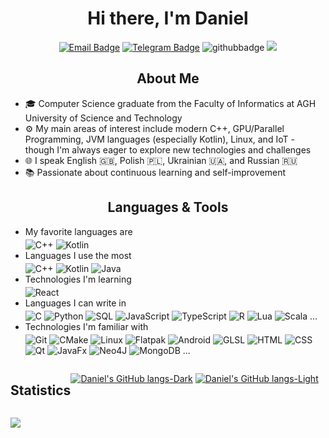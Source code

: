 <div align="center">
<h1>Hi there, I'm Daniel</h1>

[![Email Badge](https://img.shields.io/badge/-Email-c14438?style=flat&logo=Gmail&logoColor=white)](mailto:dbcongard@gmail.com)
[![Telegram Badge](https://img.shields.io/badge/-Telegram-26A5E4?style=flat&logo=Telegram&logoColor=white)](https://t.me/congard)
![githubbadge](https://img.shields.io/github/stars/congard?style=social)
![](https://komarev.com/ghpvc/?username=congard&color=blueviolet&style=flat)
<!-- ![githubbadge](https://img.shields.io/github/followers/congard?style=social) -->
</div>

<h2 align="center">About Me</h2>

- 🎓 Computer Science graduate from the Faculty of Informatics at AGH University of Science and Technology
- ⚙️ My main areas of interest include modern C++, GPU/Parallel Programming, JVM languages (especially Kotlin), Linux, and IoT - though I'm always eager to explore new technologies and challenges
- 🌐 I speak English 🇬🇧, Polish 🇵🇱, Ukrainian 🇺🇦, and Russian 🇷🇺
- 📚 Passionate about continuous learning and self-improvement

<h2 align="center">Languages & Tools</h2>

- My favorite languages are
  <br><div style="padding-bottom: 4px;"></div>
  ![C++](https://img.shields.io/badge/-C++-00599C?&logo=c%2b%2b&logoColor=white)
  ![Kotlin](https://img.shields.io/badge/-Kotlin-7F52FF?&logo=kotlin&logoColor=white)
- Languages I use the most
  <br><div style="padding-bottom: 4px;"></div>
  ![C++](https://img.shields.io/badge/-C++-00599C?&logo=c%2b%2b&logoColor=white)
  ![Kotlin](https://img.shields.io/badge/-Kotlin-7F52FF?&logo=kotlin&logoColor=white)
  ![Java](https://img.shields.io/badge/-Java-fff?&logo=java&logoColor=00599C)
- Technologies I'm learning
  <br><div style="padding-bottom: 4px;"></div>
  ![React](https://img.shields.io/badge/React-20232A?logo=react&logoColor=61DAFB)
- Languages I can write in
  <br><div style="padding-bottom: 4px;"></div>
  ![C](https://img.shields.io/badge/-C-A8B9CC?&logo=C&logoColor=black)
  ![Python](https://img.shields.io/badge/-Python-3776AB?&logo=python&logoColor=white)
  ![SQL](https://img.shields.io/badge/-SQL-ccc?&logo=sql&logoColor=white)
  ![JavaScript](https://img.shields.io/badge/-JavaScript-F7DF1E?&logo=JavaScript&logoColor=black)
  ![TypeScript](https://img.shields.io/badge/-TypeScript-3178C6?&logo=TypeScript&logoColor=white)
  ![R](https://img.shields.io/badge/-R-276DC3?&logo=R&logoColor=white)
  ![Lua](https://img.shields.io/badge/-Lua-2C2D72?&logo=Lua&logoColor=white)
  ![Scala](https://img.shields.io/badge/-Scala-DC322F?&logo=scala&logoColor=white)
  ...
- Technologies I'm familiar with
  <br><div style="padding-bottom: 4px;"></div>
  ![Git](https://img.shields.io/badge/-Git-F05032?&logo=Git&logoColor=white)
  ![CMake](https://img.shields.io/badge/-CMake-064F8C?&logo=CMake&logoColor=white)
  ![Linux](https://img.shields.io/badge/-Linux-FCC624?&logo=Linux&logoColor=black)
  ![Flatpak](https://img.shields.io/badge/-Flatpak-4A90D9?&logo=Flatpak&logoColor=white)
  ![Android](https://img.shields.io/badge/-Android-3DDC84?&logo=Android&logoColor=white)
  ![GLSL](https://img.shields.io/badge/-GLSL-5586A4?&logo=OpenGL&logoColor=white)
  ![HTML](https://img.shields.io/badge/-HTML-E34F26?&logo=HTML5&logoColor=white)
  ![CSS](https://img.shields.io/badge/-CSS-1572B6?&logo=CSS3&logoColor=white)
  ![Qt](https://img.shields.io/badge/-Qt-41CD52?&logo=Qt&logoColor=white)
  ![JavaFx](https://img.shields.io/badge/-JavaFx-fff?&logo=JavaFx&logoColor=white)
  ![Neo4J](https://img.shields.io/badge/Neo4j-018bff?logo=neo4j&logoColor=white)
  ![MongoDB](https://img.shields.io/badge/MongoDB-4EA94B?logo=mongodb&logoColor=white)
  ...

<div align="center" style="display: flex;">

<h2>Statistics</h2>

<!-- Stats -->
<!--
[![Daniel's GitHub stats-Dark](https://github-readme-stats.vercel.app/api?username=congard&hide_rank=true&count_private=true&hide=jupyter%20notebook,tex&show_icons=true&theme=dark#gh-dark-mode-only)](https://github.com/congard#gh-dark-mode-only)
[![Daniel's GitHub stats-Light](https://github-readme-stats.vercel.app/api?username=congard&hide_rank=true&count_private=true&hide=jupyter%20notebook,tex&show_icons=true&theme=default#gh-light-mode-only)](https://github.com/congard#gh-light-mode-only)
-->

<!-- Top Langs -->
[![Daniel's GitHub langs-Dark](https://github-readme-stats.vercel.app/api/top-langs/?username=congard&layout=compact&langs_count=8&theme=dark&hide=jupyter%20notebook,tex#gh-dark-mode-only)](https://github.com/congard#gh-dark-mode-only)
[![Daniel's GitHub langs-Light](https://github-readme-stats.vercel.app/api/top-langs/?username=congard&layout=compact&langs_count=8&hide=jupyter%20notebook,tex#gh-light-mode-only)](https://github.com/congard#gh-light-mode-only)

</div>

![](https://hit.yhype.me/github/profile?user_id=35779485)
